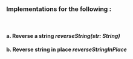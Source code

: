 <h3>Implementations for the following :</h3><br>
<h4>a. Reverse a string <i>reverseString(str: String)</i><br></h4>
<h4>b. Reverse string in place <i>reverseStringInPlace</i></h4>
